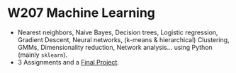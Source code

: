 # W207 Machine Learning

+ Nearest neighbors, Naive Bayes, Decision trees, Logistic regression, Gradient Descent, Neural networks, (k-means & hierarchical) Clustering, GMMs, Dimensionality reduction, Network analysis... using Python (mainly `sklearn`).
+ 3 Assignments and a [Final Project](https://github.com/juanjocarin/W207-Machine-Learning/tree/master/Forest).

